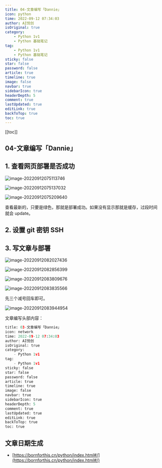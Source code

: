 ```yaml
---
title: 04-文章编写「Dannie」
icon: python
time: 2022-09-12 07:34:03
author: AI悦创
isOriginal: true
category: 
    - Python 1v1
    - Python 基础笔记
tag:
    - Python 1v1
    - Python 基础笔记
sticky: false
star: false
password: false
article: true
timeline: true
image: false
navbar: true
sidebarIcon: true
headerDepth: 5
comment: true
lastUpdated: true
editLink: true
backToTop: true
toc: true
---
```


[[toc]]

## 04-文章编写「Dannie」

## 1. 查看网页部署是否成功

![image-20220912075113746](./04.assets/image-20220912075113746.png)

![image-20220912075137032](./04.assets/image-20220912075137032.png)

![image-20220912075209640](./04.assets/image-20220912075209640.png)

查看最新的，只要是绿色，那就是部署成功。如果没有显示那就是缓存，过段时间就会 update。

## 2. 设置 git 密钥 SSH

## 3. 写文章与部署

![image-20220912082027436](./04.assets/image-20220912082027436.png)

![image-20220912082856399](./04.assets/image-20220912082856399.png)

![image-20220912083809676](./04.assets/image-20220912083809676.png)

![image-20220912083835566](./04.assets/image-20220912083835566.png)

先三个减号回车即可。

![image-20220912083944954](./04.assets/image-20220912083944954.png)

文章编写头部内容：

```python
title: 03-文章编写「Dannie」
icon: network
time: 2022-09-12 07:34:03
author: AI悦创
isOriginal: true
category: 
    - Python 1v1
tag:
    - Python 1v1
sticky: false
star: false
password: false
article: true
timeline: true
image: false
navbar: true
sidebarIcon: true
headerDepth: 5
comment: true
lastUpdated: true
editLink: true
backToTop: true
toc: true
```

## 文章日期生成

- [https://bornforthis.cn/python/index.html#/](https://bornforthis.cn/python/index.html#/)

